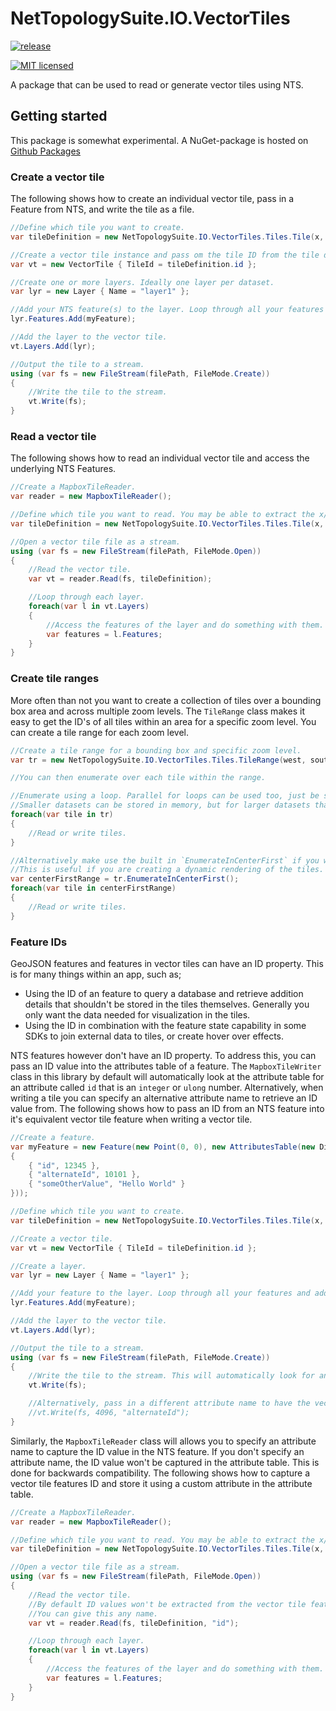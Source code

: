 # NetTopologySuite.IO.VectorTiles

[![release](https://github.com/NetTopologySuite/NetTopologySuite.IO.VectorTiles/actions/workflows/release.yml/badge.svg)](https://github.com/NetTopologySuite/NetTopologySuite.IO.VectorTiles/actions/workflows/release.yml)

[![MIT licensed](https://img.shields.io/badge/license-MIT-blue.svg)](https://github.com/NetTopologySuite/NetTopologySuite.IO.VectorTiles/blob/develop/LICENSE.md)

A package that can be used to read or generate vector tiles using NTS.

## Getting started

This package is somewhat experimental. A NuGet-package is hosted on [Github Packages](https://github.com/orgs/NetTopologySuite/packages?repo_name=NetTopologySuite.IO.VectorTiles) 

### Create a vector tile

The following shows how to create an individual vector tile, pass in a Feature from NTS, and write the tile as a file.

```csharp
//Define which tile you want to create.
var tileDefinition = new NetTopologySuite.IO.VectorTiles.Tiles.Tile(x, y, zoom);

//Create a vector tile instance and pass om the tile ID from the tile definition above.
var vt = new VectorTile { TileId = tileDefinition.id };

//Create one or more layers. Ideally one layer per dataset.
var lyr = new Layer { Name = "layer1" };

//Add your NTS feature(s) to the layer. Loop through all your features and add them to the tile.
lyr.Features.Add(myFeature);

//Add the layer to the vector tile. 
vt.Layers.Add(lyr);

//Output the tile to a stream. 
using (var fs = new FileStream(filePath, FileMode.Create))
{
    //Write the tile to the stream.
    vt.Write(fs);
}
```

### Read a vector tile

The following shows how to read an individual vector tile and access the underlying NTS Features.

```csharp
//Create a MapboxTileReader.
var reader = new MapboxTileReader();

//Define which tile you want to read. You may be able to extract the x/y/zoom info from the file path of the tile. 
var tileDefinition = new NetTopologySuite.IO.VectorTiles.Tiles.Tile(x, y, zoom);

//Open a vector tile file as a stream.
using (var fs = new FileStream(filePath, FileMode.Open))
{
    //Read the vector tile.
    var vt = reader.Read(fs, tileDefinition);

    //Loop through each layer.
    foreach(var l in vt.Layers)
    {
        //Access the features of the layer and do something with them. 
        var features = l.Features;
    }
}
```

### Create tile ranges

More often than not you want to create a collection of tiles over a bounding box area and across multiple zoom levels. The `TileRange` class makes it easy to get the ID's of all tiles within an area for a specific zoom level. You can create a tile range for each zoom level.

```csharp
//Create a tile range for a bounding box and specific zoom level.
var tr = new NetTopologySuite.IO.VectorTiles.Tiles.TileRange(west, south, east, north, zoom);

//You can then enumerate over each tile within the range. 

//Enumerate using a loop. Parallel for loops can be used too, just be sure where ever you are reading your source data from can handle multiple parallel requests.
//Smaller datasets can be stored in memory, but for larger datasets that are stored in a database, you will want to throttle the number of parallel threads.
foreach(var tile in tr)
{
    //Read or write tiles.
}

//Alternatively make use the built in `EnumerateInCenterFirst` if you want to access tiles in a spiral pattern move out from the center. 
//This is useful if you are creating a dynamic rendering of the tiles.
var centerFirstRange = tr.EnumerateInCenterFirst();
foreach(var tile in centerFirstRange)
{
    //Read or write tiles.
}
```

### Feature IDs

GeoJSON features and features in vector tiles can have an ID property. This is for many things within an app, such as;

- Using the ID of an feature to query a database and retrieve addition details that shouldn't be stored in the tiles themselves. Generally you only want the data needed for visualization in the tiles.
- Using the ID in combination with the feature state capability in some SDKs to join external data to tiles, or create hover over effects.

NTS features however don't have an ID property. To address this, you can pass an ID value into the attributes table of a feature. The `MapboxTileWriter` class in this library by default will automatically look at the attribute table for an attribute called `id` that is an `integer` or `ulong` number. Alternatively, when writing a tile you can specify an alternative attribute name to retrieve an ID value from. The following shows how to pass an ID from an NTS feature into it's equivalent vector tile feature when writing a vector tile.

```csharp
//Create a feature.
var myFeature = new Feature(new Point(0, 0), new AttributesTable(new Dictionary<string, object>()
{
    { "id", 12345 },
    { "alternateId", 10101 },
    { "someOtherValue", "Hello World" }
}));

//Define which tile you want to create.
var tileDefinition = new NetTopologySuite.IO.VectorTiles.Tiles.Tile(x, y, zoom);

//Create a vector tile.
var vt = new VectorTile { TileId = tileDefinition.id };

//Create a layer. 
var lyr = new Layer { Name = "layer1" };

//Add your feature to the layer. Loop through all your features and add them to the tile.
lyr.Features.Add(myFeature);

//Add the layer to the vector tile. 
vt.Layers.Add(lyr);

//Output the tile to a stream. 
using (var fs = new FileStream(filePath, FileMode.Create))
{
    //Write the tile to the stream. This will automatically look for an "id" attribute that is a ulong or integer value as set the tile's feature ID to it.
    vt.Write(fs);

    //Alternatively, pass in a different attribute name to have the vector tiles feature use that ID value.
    //vt.Write(fs, 4096, "alternateId");
}
```

Similarly, the `MapboxTileReader` class will allows you to specify an attribute name to capture the ID value in the NTS feature. If you don't specify an attribute name, the ID value won't be captured in the attribute table. This is done for backwards compatibility. The following shows how to capture a vector tile features ID and store it using a custom attribute in the attribute table.

```csharp
//Create a MapboxTileReader.
var reader = new MapboxTileReader();

//Define which tile you want to read. You may be able to extract the x/y/zoom info from the file path of the tile. 
var tileDefinition = new NetTopologySuite.IO.VectorTiles.Tiles.Tile(x, y, zoom);

//Open a vector tile file as a stream.
using (var fs = new FileStream(filePath, FileMode.Open))
{
    //Read the vector tile.
    //By default ID values won't be extracted from the vector tile feature, by passing in the name of an attribute to store the ID in, the ID will be added to the attribute table. 
    //You can give this any name. 
    var vt = reader.Read(fs, tileDefinition, "id");

    //Loop through each layer.
    foreach(var l in vt.Layers)
    {
        //Access the features of the layer and do something with them. 
        var features = l.Features;
    }
}
```
